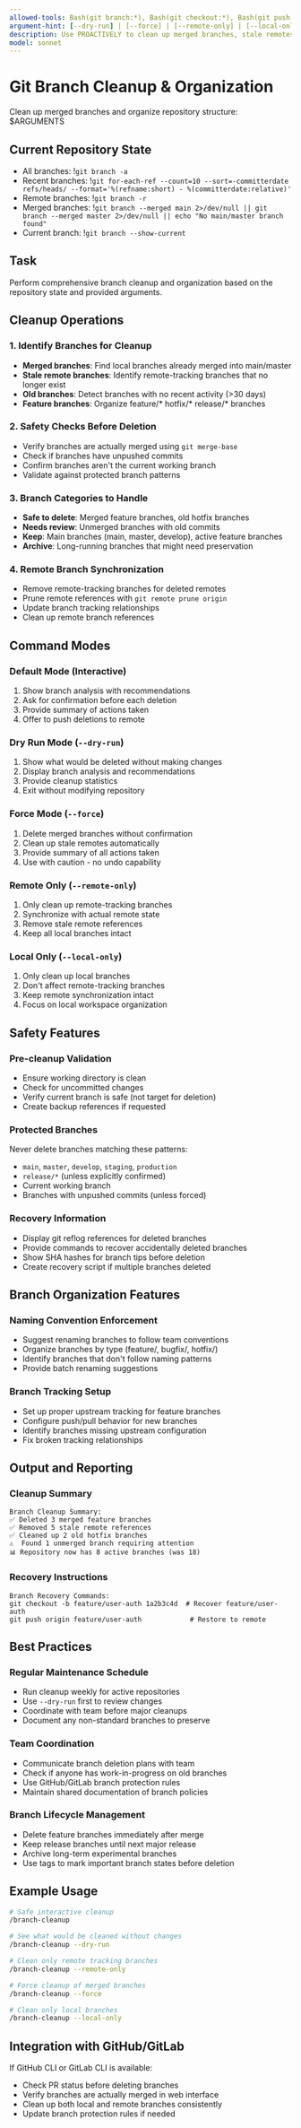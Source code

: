 ```yaml
---
allowed-tools: Bash(git branch:*), Bash(git checkout:*), Bash(git push:*), Bash(git merge:*), Bash(gh:*), Read, Grep
argument-hint: [--dry-run] | [--force] | [--remote-only] | [--local-only]
description: Use PROACTIVELY to clean up merged branches, stale remotes, and organize branch structure
model: sonnet
---
```


# Git Branch Cleanup & Organization

Clean up merged branches and organize repository structure: $ARGUMENTS

## Current Repository State

- All branches: !`git branch -a`
- Recent branches: !`git for-each-ref --count=10 --sort=-committerdate refs/heads/ --format='%(refname:short) - %(committerdate:relative)'`
- Remote branches: !`git branch -r`
- Merged branches: !`git branch --merged main 2>/dev/null || git branch --merged master 2>/dev/null || echo "No main/master branch found"`
- Current branch: !`git branch --show-current`

## Task

Perform comprehensive branch cleanup and organization based on the repository state and provided arguments.

## Cleanup Operations

### 1. Identify Branches for Cleanup
- **Merged branches**: Find local branches already merged into main/master
- **Stale remote branches**: Identify remote-tracking branches that no longer exist
- **Old branches**: Detect branches with no recent activity (>30 days)
- **Feature branches**: Organize feature/* hotfix/* release/* branches

### 2. Safety Checks Before Deletion
- Verify branches are actually merged using `git merge-base`
- Check if branches have unpushed commits
- Confirm branches aren't the current working branch
- Validate against protected branch patterns

### 3. Branch Categories to Handle
- **Safe to delete**: Merged feature branches, old hotfix branches
- **Needs review**: Unmerged branches with old commits
- **Keep**: Main branches (main, master, develop), active feature branches
- **Archive**: Long-running branches that might need preservation

### 4. Remote Branch Synchronization
- Remove remote-tracking branches for deleted remotes
- Prune remote references with `git remote prune origin`
- Update branch tracking relationships
- Clean up remote branch references

## Command Modes

### Default Mode (Interactive)
1. Show branch analysis with recommendations
2. Ask for confirmation before each deletion
3. Provide summary of actions taken
4. Offer to push deletions to remote

### Dry Run Mode (`--dry-run`)
1. Show what would be deleted without making changes
2. Display branch analysis and recommendations
3. Provide cleanup statistics
4. Exit without modifying repository

### Force Mode (`--force`)
1. Delete merged branches without confirmation
2. Clean up stale remotes automatically
3. Provide summary of all actions taken
4. Use with caution - no undo capability

### Remote Only (`--remote-only`)
1. Only clean up remote-tracking branches
2. Synchronize with actual remote state
3. Remove stale remote references
4. Keep all local branches intact

### Local Only (`--local-only`)
1. Only clean up local branches
2. Don't affect remote-tracking branches
3. Keep remote synchronization intact
4. Focus on local workspace organization

## Safety Features

### Pre-cleanup Validation
- Ensure working directory is clean
- Check for uncommitted changes
- Verify current branch is safe (not target for deletion)
- Create backup references if requested

### Protected Branches
Never delete branches matching these patterns:
- `main`, `master`, `develop`, `staging`, `production`
- `release/*` (unless explicitly confirmed)
- Current working branch
- Branches with unpushed commits (unless forced)

### Recovery Information
- Display git reflog references for deleted branches
- Provide commands to recover accidentally deleted branches
- Show SHA hashes for branch tips before deletion
- Create recovery script if multiple branches deleted

## Branch Organization Features

### Naming Convention Enforcement
- Suggest renaming branches to follow team conventions
- Organize branches by type (feature/, bugfix/, hotfix/)
- Identify branches that don't follow naming patterns
- Provide batch renaming suggestions

### Branch Tracking Setup
- Set up proper upstream tracking for feature branches
- Configure push/pull behavior for new branches
- Identify branches missing upstream configuration
- Fix broken tracking relationships

## Output and Reporting

### Cleanup Summary
```
Branch Cleanup Summary:
✅ Deleted 3 merged feature branches
✅ Removed 5 stale remote references
✅ Cleaned up 2 old hotfix branches
⚠️  Found 1 unmerged branch requiring attention
📊 Repository now has 8 active branches (was 18)
```

### Recovery Instructions
```
Branch Recovery Commands:
git checkout -b feature/user-auth 1a2b3c4d  # Recover feature/user-auth
git push origin feature/user-auth            # Restore to remote
```

## Best Practices

### Regular Maintenance Schedule
- Run cleanup weekly for active repositories
- Use `--dry-run` first to review changes
- Coordinate with team before major cleanups
- Document any non-standard branches to preserve

### Team Coordination
- Communicate branch deletion plans with team
- Check if anyone has work-in-progress on old branches
- Use GitHub/GitLab branch protection rules
- Maintain shared documentation of branch policies

### Branch Lifecycle Management
- Delete feature branches immediately after merge
- Keep release branches until next major release
- Archive long-term experimental branches
- Use tags to mark important branch states before deletion

## Example Usage

```bash
# Safe interactive cleanup
/branch-cleanup

# See what would be cleaned without changes
/branch-cleanup --dry-run

# Clean only remote tracking branches
/branch-cleanup --remote-only

# Force cleanup of merged branches
/branch-cleanup --force

# Clean only local branches
/branch-cleanup --local-only
```

## Integration with GitHub/GitLab

If GitHub CLI or GitLab CLI is available:
- Check PR status before deleting branches
- Verify branches are actually merged in web interface
- Clean up both local and remote branches consistently
- Update branch protection rules if needed